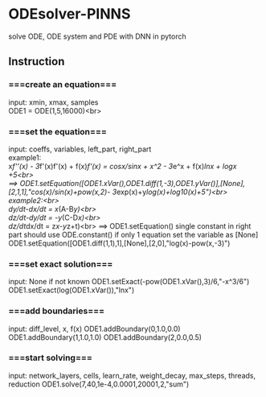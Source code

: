 # ODEsolver-PINNS
solve ODE, ODE system and PDE with DNN in pytorch

## Instruction
### ===create an equation===
input: xmin, xmax, samples
<br>ODE1 = ODE(1,5,16000)\<br>

### ===set the equation===
input: coeffs, variables, left_part, right_part
<br>example1:
<br>x*f''(x) - 3*f'(x)f'(x) + f(x)*f'(x) = cosx/sinx + x^2 - 3*e^x + f(x)*lnx + logx +5\<br>
<br> ==> ODE1.setEquation([ODE1.xVar(),ODE1.diff(1,-3),ODE1.yVar()],[None],[2,1,1],"cos(x)/sin(x)+pow(x,2)- 3*exp(x)+y*log(x)+log10(x)+5")\<br>
<br>example2:\<br>
         <br>dy/dt-dx/dt = x*(A-B*y)\<br>
         <br>dz/dt-dy/dt = -y*(C-D*x)\<br>
         <br>dz/dt*dx/dt = z*x-y*z+t)\<br>
 ==> ODE1.setEquation()
single constant in right part should use ODE.constant()
if only 1 equation set the variable as [None]
ODE1.setEquation([ODE1.diff(1,1),1],[None],[2,0],"log(x)-pow(x,-3)")

### ===set exact solution===
input: None if not known
ODE1.setExact(-pow(ODE1.xVar(),3)/6,"-x^3/6")
ODE1.setExact(log(ODE1.xVar()),"lnx")

### ===add boundaries===
input: diff_level, x, f(x)
ODE1.addBoundary(0,1.0,0.0)           
ODE1.addBoundary(1,1.0,1.0)
ODE1.addBoundary(2,0.0,0.5)

### ===start solving===
input: network_layers, cells, learn_rate, weight_decay, max_steps, threads, reduction
ODE1.solve(7,40,1e-4,0.0001,20001,2,"sum")
